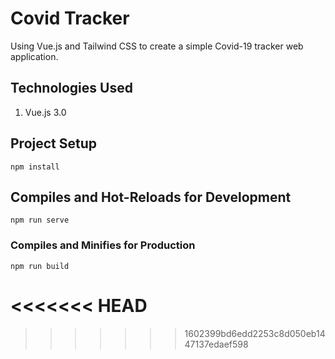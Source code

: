 # Covid Tracker

Using Vue.js and Tailwind CSS to create a simple Covid-19 tracker web application.

## Technologies Used

1. Vue.js 3.0

## Project Setup

```
npm install
```

## Compiles and Hot-Reloads for Development

```
npm run serve
```

### Compiles and Minifies for Production

```
npm run build
```
<<<<<<< HEAD
=======

>>>>>>> 1602399bd6edd2253c8d050eb1447137edaef598
